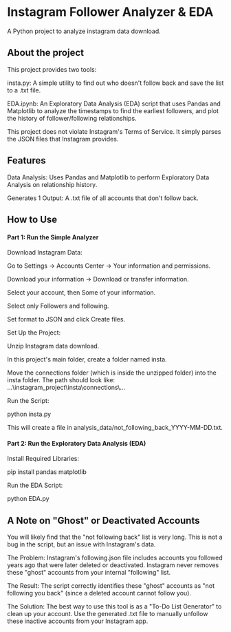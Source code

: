 # Instagram Follower Analyzer & EDA

A Python project to analyze instagram data download. 

## About the project
This project provides two tools:

insta.py: A simple utility to find out who doesn't follow back and save the list to a .txt file.

EDA.ipynb: An Exploratory Data Analysis (EDA) script that uses Pandas and Matplotlib to analyze the timestamps to find the earliest followers, and plot the history of follower/following relationships.

This project does not violate Instagram's Terms of Service. It simply parses the JSON files that Instagram provides.

## Features
Data Analysis: Uses Pandas and Matplotlib to perform Exploratory Data Analysis on relationship history.

Generates 1 Output:
A .txt file of all accounts that don't follow back.

## How to Use

#### Part 1: Run the Simple Analyzer

Download Instagram Data:

Go to Settings -> Accounts Center -> Your information and permissions.

Download your information -> Download or transfer information.

Select your account, then Some of your information.

Select only Followers and following.

Set format to JSON and click Create files.

Set Up the Project:

Unzip Instagram data download.

In this project's main folder, create a folder named insta.

Move the connections folder (which is inside the unzipped folder) into the insta folder. The path should look like: ...\\instagram_project\\insta\\connections\\...

Run the Script:

python insta.py


This will create a file in analysis_data/not_following_back_YYYY-MM-DD.txt.

#### Part 2: Run the Exploratory Data Analysis (EDA)

Install Required Libraries:

pip install pandas matplotlib


Run the EDA Script:

python EDA.py


## A Note on "Ghost" or Deactivated Accounts

You will likely find that the "not following back" list is very long. This is not a bug in the script, but an issue with Instagram's data.

The Problem: Instagram's following.json file includes accounts you followed years ago that were later deleted or deactivated. Instagram never removes these "ghost" accounts from your internal "following" list.

The Result: The script correctly identifies these "ghost" accounts as "not following you back" (since a deleted account cannot follow you).

The Solution: The best way to use this tool is as a "To-Do List Generator" to clean up your account. Use the generated .txt file to manually unfollow these inactive accounts from your Instagram app.